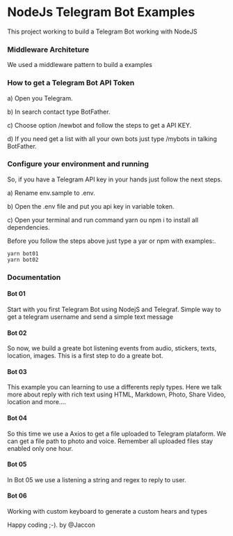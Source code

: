 # NodeJs Telegram Bot Examples
This project working to build a Telegram Bot working with NodeJS

### Middleware Architeture
We used a middleware pattern to build a examples

### How to get a Telegram Bot API Token
a) Open you Telegram.

b) In search contact type BotFather.

c) Choose option /newbot and follow the steps to get a API KEY.

d) If you need get a list with all your own bots just type /mybots in talking BotFather.

### Configure your environment and running
So, if you have a Telegram API key in your hands just follow the next steps.

a) Rename env.sample to .env.

b) Open the .env file and put you api key in variable token.

c) Open your terminal and run command yarn ou npm i to install all dependencies.

Before you follow the steps above just type a yar or npm with examples:.

```
yarn bot01
yarn bot02
```

### Documentation

#### Bot 01
Start with you first Telegram Bot using NodejS and Telegraf.
Simple way to get a telegram username and send a simple text message

#### Bot 02
So now, we build a greate bot listening events from audio, stickers, 
texts, location, images. This is a first step to do a greate bot.

#### Bot 03
This example you can learning to use a differents reply types.
Here we talk more about reply with rich text using HTML, Markdown, Photo, 
Share Video, location and more....

#### Bot 04
So this time we use a Axios to get a file uploaded to Telegram plataform. We can get
a file path to photo and voice. Remember all uploaded files stay enabled only one hour.

#### Bot 05
In Bot 05 we use a listening a string and regex to reply to user.

#### Bot 06
Working with custom keyboard to generate a custom hears and types


Happy coding ;-).
by @Jaccon